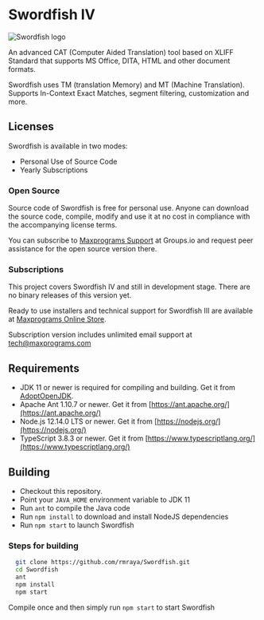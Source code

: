 # Swordfish IV

![Swordfish logo](https://www.maxprograms.com/images/swordfish_s.png)

An advanced CAT (Computer Aided Translation) tool based on XLIFF Standard that supports MS Office, DITA, HTML and other document formats.

Swordfish uses TM (translation Memory) and MT (Machine Translation). Supports In-Context Exact Matches, segment filtering, customization and more.

## Licenses

Swordfish is available in two modes:

- Personal Use of Source Code
- Yearly Subscriptions

### Open Source

Source code of Swordfish is free for personal use. Anyone can download the source code, compile, modify and use it at no cost in compliance with the accompanying license terms.

You can subscribe to [Maxprograms Support](https://groups.io/g/maxprograms/) at Groups.io and request peer assistance for the open source version there.

### Subscriptions

This project covers Swordfish IV and still in development stage. There are no binary releases of this version yet.

Ready to use installers and technical support for Swordfish III are available at [Maxprograms Online Store](https://www.maxprograms.com/store/buy.html).

Subscription version includes unlimited email support at tech@maxprograms.com

## Requirements

- JDK 11 or newer is required for compiling and building. Get it from [AdoptOpenJDK](https://adoptopenjdk.net/).
- Apache Ant 1.10.7 or newer. Get it from [https://ant.apache.org/](https://ant.apache.org/)
- Node.js 12.14.0 LTS or newer. Get it from [https://nodejs.org/](https://nodejs.org/)
- TypeScript 3.8.3 or newer. Get it from [https://www.typescriptlang.org/](https://www.typescriptlang.org/)

## Building

- Checkout this repository.
- Point your `JAVA_HOME` environment variable to JDK 11
- Run `ant` to compile the Java code
- Run `npm install` to download and install NodeJS dependencies
- Run `npm start` to launch Swordfish

### Steps for building

``` bash
  git clone https://github.com/rmraya/Swordfish.git
  cd Swordfish
  ant
  npm install
  npm start
```

Compile once and then simply run `npm start` to start Swordfish
